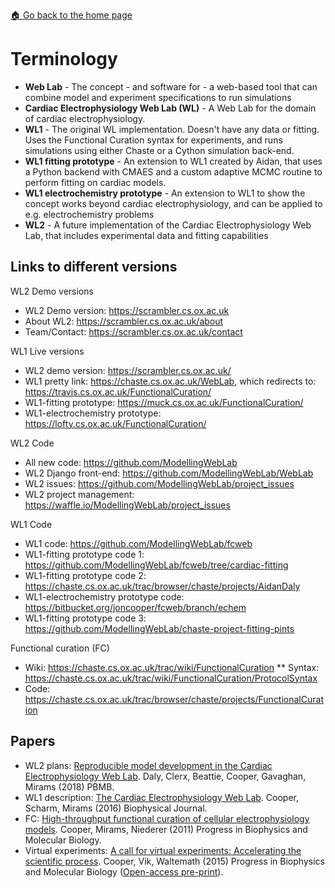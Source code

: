 [🏠 Go back to the home page](./README.md)

# Terminology

* **Web Lab** - The concept - and software for - a web-based tool that can combine model and experiment specifications to run simulations
* **Cardiac Electrophysiology Web Lab (WL)** - A Web Lab for the domain of cardiac electrophysiology.
* **WL1** - The original WL implementation. Doesn't have any data or fitting. Uses the Functional Curation syntax for experiments, and runs simulations using either Chaste or a Cython simulation back-end.
* **WL1 fitting prototype** - An extension to WL1 created by Aidan, that uses a Python backend with CMAES and a custom adaptive MCMC routine to perform fitting on cardiac models.
* **WL1 electrochemistry prototype** - An extension to WL1 to show the concept works beyond cardiac electrophysiology, and can be applied to e.g. electrochemistry problems
* **WL2** - A future implementation of the Cardiac Electrophysiology Web Lab, that includes experimental data and fitting capabilities

## Links to different versions

WL2 Demo versions

* WL2 Demo version: https://scrambler.cs.ox.ac.uk
* About WL2: https://scrambler.cs.ox.ac.uk/about
* Team/Contact: https://scrambler.cs.ox.ac.uk/contact

WL1 Live versions

* WL2 demo version: https://scrambler.cs.ox.ac.uk/
* WL1 pretty link: https://chaste.cs.ox.ac.uk/WebLab, which redirects to: https://travis.cs.ox.ac.uk/FunctionalCuration/
* WL1-fitting prototype: https://muck.cs.ox.ac.uk/FunctionalCuration/
* WL1-electrochemistry prototype: https://lofty.cs.ox.ac.uk/FunctionalCuration/

WL2 Code

* All new code: https://github.com/ModellingWebLab
* WL2 Django front-end: https://github.com/ModellingWebLab/WebLab
* WL2 issues: https://github.com/ModellingWebLab/project_issues
* WL2 project management: https://waffle.io/ModellingWebLab/project_issues

WL1 Code

* WL1 code: https://github.com/ModellingWebLab/fcweb
* WL1-fitting prototype code 1: https://github.com/ModellingWebLab/fcweb/tree/cardiac-fitting
* WL1-fitting prototype code 2: https://chaste.cs.ox.ac.uk/trac/browser/chaste/projects/AidanDaly
* WL1-electrochemistry prototype code: https://bitbucket.org/joncooper/fcweb/branch/echem
* WL1-fitting prototype code 3: https://github.com/ModellingWebLab/chaste-project-fitting-pints

Functional curation (FC)

* Wiki: https://chaste.cs.ox.ac.uk/trac/wiki/FunctionalCuration
** Syntax: https://chaste.cs.ox.ac.uk/trac/wiki/FunctionalCuration/ProtocolSyntax
* Code: https://chaste.cs.ox.ac.uk/trac/browser/chaste/projects/FunctionalCuration


## Papers

* WL2 plans: [Reproducible model development in the Cardiac Electrophysiology Web Lab](https://www.sciencedirect.com/science/article/pii/S0079610718300257). Daly, Clerx, Beattie, Cooper, Gavaghan, Mirams (2018) PBMB.
* WL1 description: [The Cardiac Electrophysiology Web Lab](https://www.sciencedirect.com/science/article/pii/S0006349515047530). Cooper, Scharm, Mirams (2016) Biophysical Journal.
* FC: [High-throughput functional curation of cellular electrophysiology models](https://www.sciencedirect.com/science/article/pii/S0079610711000502?via%3Dihub). Cooper, Mirams, Niederer (2011) Progress in Biophysics and Molecular Biology.
* Virtual experiments: [A call for virtual experiments: Accelerating the scientific process](https://www.sciencedirect.com/science/article/pii/S0079610714001825?via%3Dihub). Cooper, Vik, Waltemath (2015) Progress in Biophysics and Molecular Biology ([Open-access pre-print](https://peerj.com/preprints/273/)).

